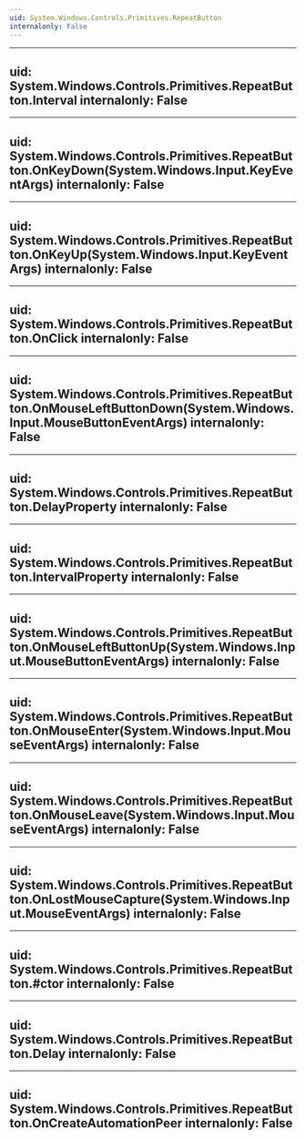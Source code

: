 ```yaml
---
uid: System.Windows.Controls.Primitives.RepeatButton
internalonly: False
---
```


---
uid: System.Windows.Controls.Primitives.RepeatButton.Interval
internalonly: False
---

---
uid: System.Windows.Controls.Primitives.RepeatButton.OnKeyDown(System.Windows.Input.KeyEventArgs)
internalonly: False
---

---
uid: System.Windows.Controls.Primitives.RepeatButton.OnKeyUp(System.Windows.Input.KeyEventArgs)
internalonly: False
---

---
uid: System.Windows.Controls.Primitives.RepeatButton.OnClick
internalonly: False
---

---
uid: System.Windows.Controls.Primitives.RepeatButton.OnMouseLeftButtonDown(System.Windows.Input.MouseButtonEventArgs)
internalonly: False
---

---
uid: System.Windows.Controls.Primitives.RepeatButton.DelayProperty
internalonly: False
---

---
uid: System.Windows.Controls.Primitives.RepeatButton.IntervalProperty
internalonly: False
---

---
uid: System.Windows.Controls.Primitives.RepeatButton.OnMouseLeftButtonUp(System.Windows.Input.MouseButtonEventArgs)
internalonly: False
---

---
uid: System.Windows.Controls.Primitives.RepeatButton.OnMouseEnter(System.Windows.Input.MouseEventArgs)
internalonly: False
---

---
uid: System.Windows.Controls.Primitives.RepeatButton.OnMouseLeave(System.Windows.Input.MouseEventArgs)
internalonly: False
---

---
uid: System.Windows.Controls.Primitives.RepeatButton.OnLostMouseCapture(System.Windows.Input.MouseEventArgs)
internalonly: False
---

---
uid: System.Windows.Controls.Primitives.RepeatButton.#ctor
internalonly: False
---

---
uid: System.Windows.Controls.Primitives.RepeatButton.Delay
internalonly: False
---

---
uid: System.Windows.Controls.Primitives.RepeatButton.OnCreateAutomationPeer
internalonly: False
---
